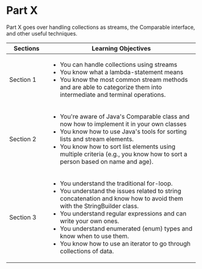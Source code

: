 # Part X
Part X goes over handling collections as streams, the Comparable interface, and other useful techniques.

⠀Sections⠀                | Learning Objectives |
------------------------- | ------------------- |
 Section 1 | <ul><li>You can handle collections using streams</li><li>You know what a lambda-statement means</li><li>You know the most common stream methods and are able to categorize them into intermediate and terminal operations.</li></ul>
 Section 2 | <ul><li>You're aware of Java's Comparable class and now how to implement it in your own classes</li><li>You know how to use Java's tools for sorting lists and stream elements.</li><li>You know how to sort list elements using multiple criteria (e.g., you know how to sort a person based on name and age).</li></ul>
 Section 3 | <ul><li>You understand the traditional for-loop.</li><li>You understand the issues related to string concatenation and know how to avoid them with the StringBuilder class.</li><li>You understand regular expressions and can write your own ones.</li><li>You understand enumerated (enum) types and know when to use them.</li><li>You know how to use an iterator to go through collections of data.</li></ul>
